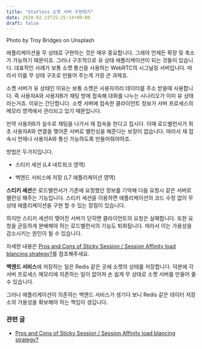 ```yaml
---
title: "Statless 소켓 서버 구현하기"
date: 2020-02-23T15:25:14+09:00
draft: false
---
```


Photo by Troy Bridges on Unsplash

애플리케이션을 무 상태로 구현하는 것은 매우 중요합니다. 그래야 언제든 확장 및 축소가 가능하기 때문이죠. 그러나 구조적으로 유 상태 애플리케이션이 되는 것들이 있습니다. 대표적인 사례가 보통 소켓 통신을 사용하는 WebRTC의 시그널링 서버입니다. 따라서 이를 무 상태 구조로 만들어 주는게 가장 큰 과제죠.

소켓 서버가 유 상태인 이유는 보통 소켓은 사용자끼리 데이터를 주소 받을때 사용합니다. 즉 사용자A와 사용자B가 채팅 방에 접속해 대화를 나누는 시나리오가 이미 유 상태라는거죠. 이유는 간단합니다. 소켓 서버에 접속한 클라이언트 정보가 서버 프로세스의 메모리 영역에서 관리되고 있기 때문입니다.

만약 사용자B가 실수로 채팅을 나가서 재 접속을 한다고 칩시다. 이때 로드밸런서가 최초 사용자A와 연결을 맺어준 서버로 밸런싱을 해준다는 보장이 없습니다. 따라서 재 접속시 언제나 사용자A와 통신 가능하도록 만들어줘야하죠.

방법은 두가지입니다.

* 스티키 세션 (L4 네트워크 영역)

* 백엔드 서비스에 저장 (L7 애플리케이션 영역)

**스티키 세션**은 로드밸런서가 기존에 요청했던 정보를 기억해 다음 요청시 같은 서버로 밸런싱 해주는 기능입니다. 스티키 세션을 이용하면 애플리케이션의 코드 수정 없이 무 상태 애플리케이션을 구현 할 수 있는 장점이 있습니다.

하지만 스티키 세션이 맺어진 서버가 닫히면 클라이언트의 요청은 실패합니다. 또한 요청을 균등하게 분배해야 하는 로드밸런서의 기능도 퇴화됩니다. 따라서 이는 가용성을 감소시키는 원인이 될 수 있습니다.

자세한 내용은 [Pros and Cons of Sticky Session / Session Affinity load blancing strategy?](https://stackoverflow.com/questions/1553645/pros-and-cons-of-sticky-session-session-affinity-load-blancing-strategy)를 참조해주세요.

**백엔드 서비스**에 저장하는 일은 Redis 같은 곳에 소켓의 상태를 저장합니다. 덕분에 각 서버 프로세스 메모리에 의존하는 일이 없어져 손 쉽게 무 상태로 소켓 서버를 만들어 줄 수 있습니다.

그러나 애플리케이션이 의존하는 백엔드 서비스가 생기다 보니 Redis 같은 데이터 저장소의 가용성을 확보해야 하는 책임이 생깁니다.

### 관련 글

* [Pros and Cons of Sticky Session / Session Affinity load blancing strategy?](https://stackoverflow.com/questions/1553645/pros-and-cons-of-sticky-session-session-affinity-load-blancing-strategy)
